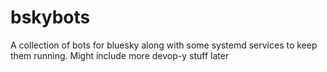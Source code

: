 # bskybots
A collection of bots for bluesky along with some systemd services to keep them running. Might include more devop-y stuff later
